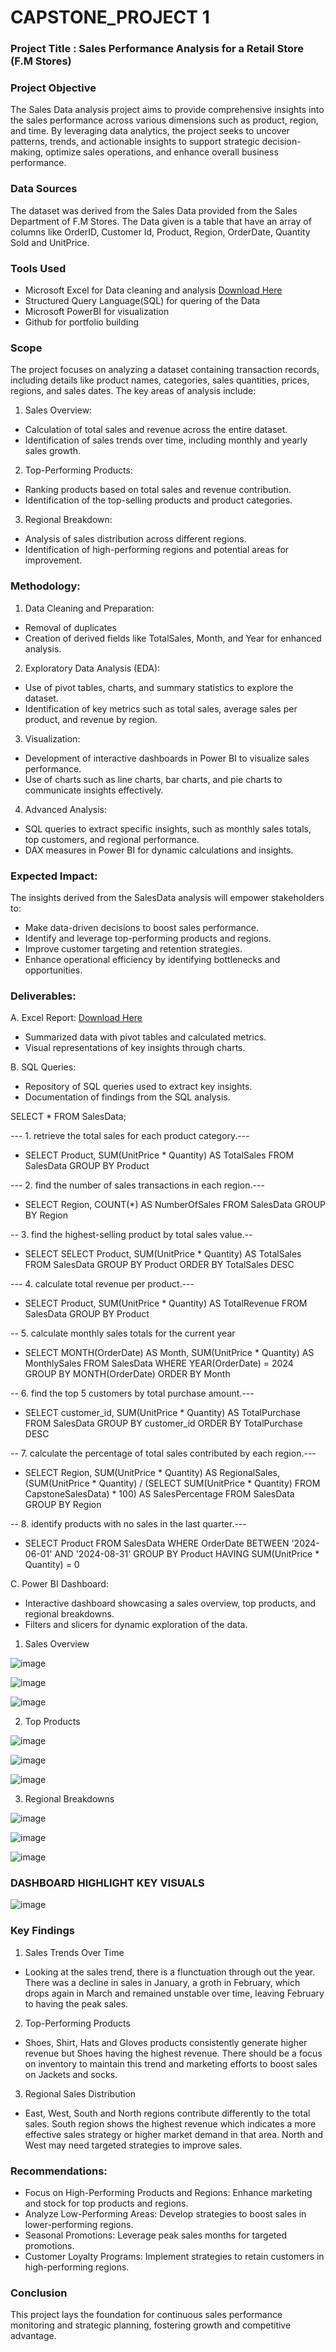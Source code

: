 # CAPSTONE_PROJECT 1

### Project Title :  Sales Performance Analysis for a Retail Store (F.M Stores)

### Project Objective 
The Sales Data analysis project aims to provide comprehensive insights into the sales performance across various dimensions such as product, region, and time. By leveraging data analytics, the project seeks to uncover patterns, trends, and actionable insights to support strategic decision-making, optimize sales operations, and enhance overall business performance.

### Data Sources
The dataset was derived from the Sales Data provided from the Sales Department of F.M Stores. The Data given is a table that have an array of columns like OrderID, Customer Id, Product, Region, OrderDate, Quantity Sold and UnitPrice.

### Tools Used
- Microsoft Excel for Data cleaning and analysis  [Download Here](https://www.microsoft.com/en-ng/)
- Structured Query Language(SQL) for quering of the Data
- Microsoft PowerBI for visualization
- Github for portfolio building

### Scope
The project focuses on analyzing a dataset containing transaction records, including details like product names, categories, sales quantities, prices, regions, and sales dates. The key areas of analysis include:

1. Sales Overview:
- Calculation of total sales and revenue across the entire dataset.
- Identification of sales trends over time, including monthly and yearly sales growth.

2. Top-Performing Products:
-  Ranking products based on total sales and revenue contribution.
- Identification of the top-selling products and product categories.
  
3. Regional Breakdown:
- Analysis of sales distribution across different regions.
- Identification of high-performing regions and potential areas for improvement.

### Methodology:
1. Data Cleaning and Preparation:
- Removal of duplicates 
- Creation of derived fields like TotalSales, Month, and Year for enhanced analysis.
  
2. Exploratory Data Analysis (EDA):
- Use of pivot tables, charts, and summary statistics to explore the dataset.
- Identification of key metrics such as total sales, average sales per product, and revenue by region.
  
3. Visualization:
- Development of interactive dashboards in Power BI to visualize sales performance.
- Use of charts such as line charts, bar charts, and pie charts to communicate insights effectively.
  
4. Advanced Analysis:
- SQL queries to extract specific insights, such as monthly sales totals, top customers, and regional performance.
- DAX measures in Power BI for dynamic calculations and insights.

### Expected Impact:
The insights derived from the SalesData analysis will empower stakeholders to:
- Make data-driven decisions to boost sales performance.
- Identify and leverage top-performing products and regions.
- Improve customer targeting and retention strategies.
- Enhance operational efficiency by identifying bottlenecks and opportunities.
  
### Deliverables:
A. Excel Report: [Download Here](https://onedrive.live.com/personal/281b96814f584b5c/_layouts/15/doc.aspx?resid=845e85eb-85f5-409c-a830-3496c8d93a31&cid=281b96814f584b5c&wdOrigin=MARKETING.FREE.GO-TO-EXCEL%2CAPPHOME-WEB.FILEBROWSER.RECENT&wdPreviousSession=c3b51228-c0e6-46b7-af95-0618f2293007&wdPreviousSessionSrc=AppHomeWeb&ct=1730741765374)
- Summarized data with pivot tables and calculated metrics.
- Visual representations of key insights through charts.
  
B. SQL Queries:
- Repository of SQL queries used to extract key insights.
- Documentation of findings from the SQL analysis.

SELECT * FROM SalesData;

--- 1. retrieve the total sales for each product category.---
- SELECT Product, SUM(UnitPrice * Quantity) AS TotalSales
FROM SalesData
GROUP BY Product

--- 2. find the number of sales transactions in each region.---
- SELECT Region, COUNT(*) AS NumberOfSales
FROM SalesData
GROUP BY Region

-- 3. find the highest-selling product by total sales value.--
- SELECT SELECT Product, SUM(UnitPrice * Quantity) AS TotalSales
FROM SalesData
GROUP BY Product
ORDER BY TotalSales DESC

--- 4. calculate total revenue per product.---
- SELECT Product, SUM(UnitPrice * Quantity) AS TotalRevenue
FROM SalesData
GROUP BY Product

-- 5. calculate monthly sales totals for the current year
- SELECT MONTH(OrderDate) AS Month, SUM(UnitPrice * Quantity) AS MonthlySales
FROM SalesData
WHERE YEAR(OrderDate) = 2024
GROUP BY MONTH(OrderDate)
ORDER BY Month

-- 6. find the top 5 customers by total purchase amount.---
- SELECT customer_id, SUM(UnitPrice * Quantity) AS TotalPurchase
FROM SalesData
GROUP BY customer_id
ORDER BY TotalPurchase DESC

-- 7. calculate the percentage of total sales contributed by each region.---
- SELECT Region, 
SUM(UnitPrice * Quantity) AS RegionalSales,
(SUM(UnitPrice * Quantity) / (SELECT SUM(UnitPrice * Quantity) FROM CapstoneSalesData) * 100) AS SalesPercentage
FROM SalesData
GROUP BY Region

-- 8. identify products with no sales in the last quarter.---
- SELECT Product
FROM SalesData
WHERE OrderDate BETWEEN '2024-06-01' AND '2024-08-31'
GROUP BY Product
HAVING SUM(UnitPrice * Quantity) = 0
  
C. Power BI Dashboard:
- Interactive dashboard showcasing a sales overview, top products, and regional breakdowns.
- Filters and slicers for dynamic exploration of the data.

1. Sales Overview
   
![image](https://github.com/user-attachments/assets/441123ea-3fe8-41b6-a1a8-3780405aca4c)

![image](https://github.com/user-attachments/assets/5e81105a-818f-440b-a6ad-de81cf6e350f)

![image](https://github.com/user-attachments/assets/d6054c4a-4f08-40e8-b0b9-63336180958f)

2. Top Products

![image](https://github.com/user-attachments/assets/c851d21c-0fce-4c21-a29c-b9acf316089c)

![image](https://github.com/user-attachments/assets/52268455-b7c1-4668-b404-03dbf90d15a2)

![image](https://github.com/user-attachments/assets/891d9062-c7c6-4c98-b550-154e0672e57a)

3. Regional Breakdowns

![image](https://github.com/user-attachments/assets/960d9911-a9fc-4398-8625-8262801b0c04)

![image](https://github.com/user-attachments/assets/80f19360-3a63-432c-b470-afe205bf6f8b)

![image](https://github.com/user-attachments/assets/a0812091-252d-4d46-8e31-f4dd871297ea)

### DASHBOARD HIGHLIGHT KEY VISUALS

![image](https://github.com/user-attachments/assets/b02f135e-a491-4e98-8ad2-d4a34609c615)

### Key Findings
1. Sales Trends Over Time
- Looking at the sales trend, there is a flunctuation through out the year. There was a decline in sales in January, a groth in February, which drops again in March and remained unstable over time, leaving February to having the peak sales.

2. Top-Performing Products
- Shoes, Shirt, Hats and Gloves products consistently generate higher revenue but Shoes having the highest revenue. There should be a focus on inventory to maintain this trend and marketing efforts to boost sales on Jackets and socks.

3.  Regional Sales Distribution
- East, West, South and North regions contribute differently to the total sales. South region shows the highest revenue which indicates a more effective sales strategy or higher market demand in that area. North and West may need targeted strategies to improve sales.

### Recommendations:
- Focus on High-Performing Products and Regions: Enhance marketing and stock for top products and regions.
- Analyze Low-Performing Areas: Develop strategies to boost sales in lower-performing regions.
- Seasonal Promotions: Leverage peak sales months for targeted promotions.
- Customer Loyalty Programs: Implement strategies to retain customers in high-performing regions.

### Conclusion
This project lays the foundation for continuous sales performance monitoring and strategic planning, fostering growth and competitive advantage.

